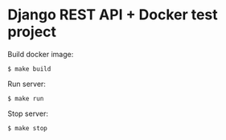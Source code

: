 Django REST API + Docker test project
=====================================

Build docker image:
```
$ make build
```

Run server:
```
$ make run
```

Stop server:
```
$ make stop
```
